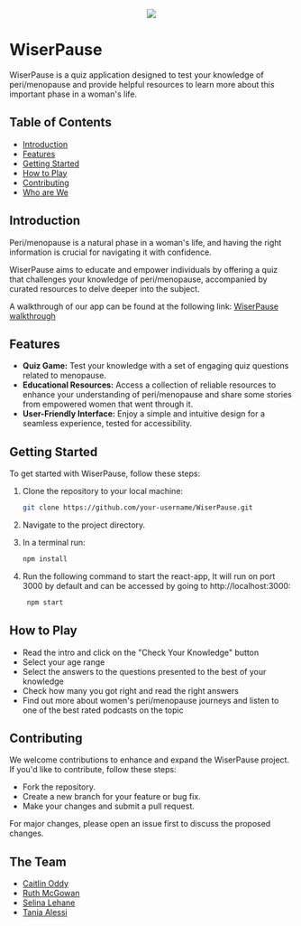 <p align="center">
  <img src="https://github.com/ruthmcg/CFG-NatWest-Daytime-Team1/assets/128521409/4e648c2f-9333-4124-9a12-a443f8ece228)"/>
</p>

# WiserPause

WiserPause is a quiz application designed to test your knowledge of peri/menopause and provide helpful resources to learn more about this important phase in a woman's life.

## Table of Contents
- [Introduction](#introduction)
- [Features](#features)
- [Getting Started](#getting-started)
- [How to Play](#how-to-play)
- [Contributing](#contributing)
- [Who are We](#who-are-we)

## Introduction

Peri/menopause is a natural phase in a woman's life, and having the right information is crucial for navigating it with confidence. 

WiserPause aims to educate and empower individuals by offering a quiz that challenges your knowledge of peri/menopause, accompanied by curated resources to delve deeper into the subject.

A walkthrough of our app can be found at the following link: [WiserPause walkthrough](https://drive.google.com/file/d/10tAp-YcFPsV3U316r2cvQGnxbW-HBwXu/view "WiserPause walkthrough")

## Features

- **Quiz Game:** Test your knowledge with a set of engaging quiz questions related to menopause.
- **Educational Resources:** Access a collection of reliable resources to enhance your understanding of peri/menopause and share some stories from empowered women that went through it.
- **User-Friendly Interface:** Enjoy a simple and intuitive design for a seamless experience, tested for accessibility. 

## Getting Started

To get started with WiserPause, follow these steps:

1. Clone the repository to your local machine:

   ```bash
   git clone https://github.com/your-username/WiserPause.git

2. Navigate to the project directory.

3. In a terminal run:

      ```bash
      npm install

4. Run the following command to start the react-app, It will run on port 3000 by default and can be accessed by going to http://localhost:3000:
   
    ```bash
     npm start 

## How to Play

- Read the intro and click on the "Check Your Knowledge" button
- Select your age range
- Select the answers to the questions presented to the best of your knowledge
- Check how many you got right and read the right answers
- Find out more about women's peri/menopause journeys and listen to one of the best rated podcasts on the topic

## Contributing

We welcome contributions to enhance and expand the WiserPause project. If you'd like to contribute, follow these steps:

- Fork the repository.
- Create a new branch for your feature or bug fix.
- Make your changes and submit a pull request.
  
For major changes, please open an issue first to discuss the proposed changes.

## The Team


- [Caitlin Oddy](https://github.com/Catreeney2)
- [Ruth McGowan](https://github.com/ruthmcg)
- [Selina Lehane](https://github.com/selinalehane)
- [Tania Alessi](https://github.com/16tales)






